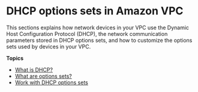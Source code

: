 # DHCP options sets in Amazon VPC<a name="VPC_DHCP_Options"></a>

This sections explains how network devices in your VPC use the Dynamic Host Configuration Protocol \(DHCP\), the network communication parameters stored in DHCP options sets, and how to customize the options sets used by devices in your VPC\.

**Topics**
+ [What is DHCP?](DHCPOptionSets.md)
+ [What are options sets?](WhatAreDHCPOptionSets.md)
+ [Work with DHCP options sets](DHCPOptionSet.md)